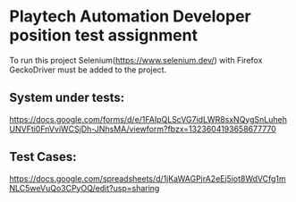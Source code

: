 # Playtech Automation Developer position test assignment

To run this project Selenium(https://www.selenium.dev/) with Firefox GeckoDriver must be added to the project. 

## System under tests:

https://docs.google.com/forms/d/e/1FAIpQLScVG7idLWR8sxNQygSnLuhehUNVFti0FnVviWCSjDh-JNhsMA/viewform?fbzx=1323604193658677770


## Test Cases: 

https://docs.google.com/spreadsheets/d/1jKaWAGPjrA2eEj5iot8WdVCfg1mNLC5weVuQo3CPyOQ/edit?usp=sharing                              